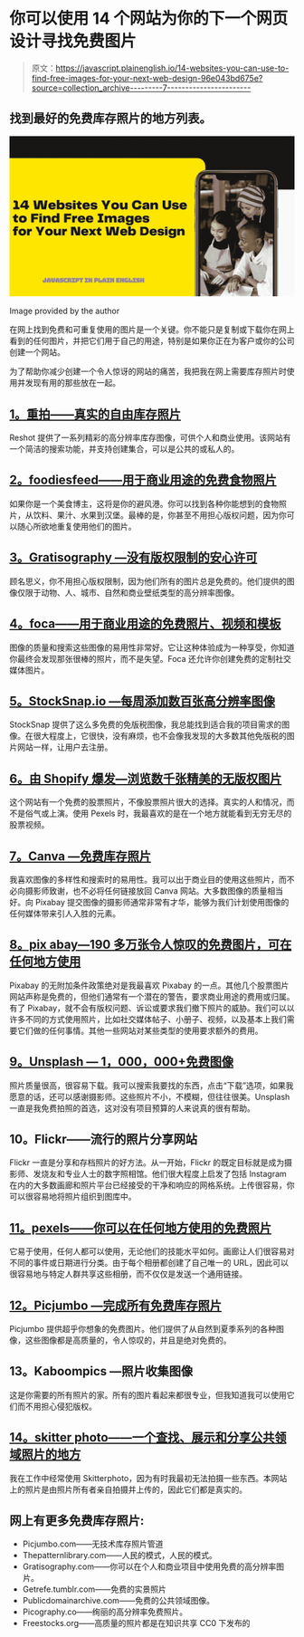 # 你可以使用 14 个网站为你的下一个网页设计寻找免费图片

> 原文：<https://javascript.plainenglish.io/14-websites-you-can-use-to-find-free-images-for-your-next-web-design-96e043bd675e?source=collection_archive---------7----------------------->

## 找到最好的免费库存照片的地方列表。

![](img/6de9ed58d8ec09f6a8f2513fd4e93f12.png)

Image provided by the author

在网上找到免费和可重复使用的图片是一个关键。你不能只是复制或下载你在网上看到的任何图片，并把它们用于自己的用途，特别是如果你正在为客户或你的公司创建一个网站。

为了帮助你减少创建一个令人惊讶的网站的痛苦，我把我在网上需要库存照片时使用并发现有用的那些放在一起。

## [1。重拍——真实的自由库存照片](https://www.reshot.com/)

Reshot 提供了一系列精彩的高分辨率库存图像，可供个人和商业使用。该网站有一个简洁的搜索功能，并支持创建集合，可以是公共的或私人的。

## [2。foodiesfeed——用于商业用途的免费食物照片](https://www.foodiesfeed.com/)

如果你是一个美食博主，这将是你的避风港。你可以找到各种你能想到的食物照片，从饮料、果汁、水果到汉堡。最棒的是，你甚至不用担心版权问题，因为你可以随心所欲地重复使用他们的图片。

## [3。Gratisography —没有版权限制的安心许可](https://gratisography.com/)

顾名思义，你不用担心版权限制，因为他们所有的图片总是免费的。他们提供的图像仅限于动物、人、城市、自然和商业壁纸类型的高分辨率图像。

## [4。foca——用于商业用途的免费照片、视频和模板](https://focastock.com/)

图像的质量和搜索这些图像的易用性非常好。它让这种体验成为一种享受，你知道你最终会发现那张很棒的照片，而不是失望。Foca 还允许你创建免费的定制社交媒体图片。

## [5。StockSnap.io —每周添加数百张高分辨率图像](https://stocksnap.io/)

StockSnap 提供了这么多免费的免版税图像，我总能找到适合我的项目需求的图像。在很大程度上，它很快，没有麻烦，也不会像我发现的大多数其他免版税的图片网站一样，让用户去注册。

## [6。由 Shopify 爆发—浏览数千张精美的无版权图片](https://burst.shopify.com/)

这个网站有一个免费的股票照片，不像股票照片很大的选择。真实的人和情况，而不是俗气或上演。使用 Pexels 时，我最喜欢的是在一个地方就能看到无穷无尽的股票视频。

## [7。Canva —免费库存照片](https://www.canva.com/photos/free/)

我喜欢图像的多样性和搜索时的易用性。我可以出于商业目的使用这些照片，而不必向摄影师致谢，也不必将任何链接放回 Canva 网站。大多数图像的质量相当好。向 Pixabay 提交图像的摄影师通常非常有才华，能够为我们计划使用图像的任何媒体带来引人入胜的元素。

## [8。pix abay—190 多万张令人惊叹的免费图片，可在任何地方使用](https://pixabay.com/)

Pixabay 的无附加条件政策绝对是我最喜欢 Pixabay 的一点。其他几个股票图片网站声称是免费的，但他们通常有一个潜在的警告，要求商业用途的费用或归属。有了 Pixabay，就不会有版权问题、诉讼或要求我们撤下照片的威胁。我们可以以许多不同的方式使用照片，比如社交媒体帖子、小册子、视频，以及基本上我们需要它们做的任何事情。其他一些网站对某些类型的使用要求额外的费用。

## [9。Unsplash — 1，000，000+免费图像](https://unsplash.com/)

照片质量很高，很容易下载。我可以搜索我要找的东西，点击“下载”选项，如果我愿意的话，还可以感谢摄影师。这些照片不小，不模糊，但往往很美。Unsplash 一直是我免费拍照的首选，这对没有项目预算的人来说真的很有帮助。

## 10。Flickr——流行的照片分享网站

Flickr 一直是分享和存档照片的好方法。从一开始，Flickr 的既定目标就是成为摄影师、发烧友和专业人士的数字照相馆。他们很大程度上启发了包括 Instagram 在内的大多数画廊和照片平台已经接受的干净和响应的网格系统。上传很容易，你可以很容易地将照片组织到图库中。

## [11。pexels——你可以在任何地方使用的免费照片](https://www.pexels.com/)

它易于使用，任何人都可以使用，无论他们的技能水平如何。画廊让人们很容易对不同的事件或日期进行分类。由于每个相册都创建了自己唯一的 URL，因此可以很容易地与特定人群共享这些相册，而不仅仅是发送一个通用链接。

## [12。Picjumbo —完成所有免费库存照片](https://picjumbo.com/)

Picjumbo 提供超乎你想象的免费图片。他们提供了从自然到夏季系列的各种图像，这些图像都是高质量的，令人惊叹的，并且是绝对免费的。

## 13。Kaboompics —照片收集图像

这是你需要的所有照片的家。所有的图片看起来都很专业，但我知道我可以使用它们而不用担心侵犯版权。

## [14。skitter photo——一个查找、展示和分享公共领域照片的地方](https://skitterphoto.com/)

我在工作中经常使用 Skitterphoto，因为有时我最初无法拍摄一些东西。本网站上的照片是由照片所有者亲自拍摄并上传的，因此它们都是真实的。

## 网上有更多免费库存照片:

*   Picjumbo.com——无技术库存照片管道
*   Thepatternlibrary.com——人民的模式，人民的模式。
*   Gratisography.com——你可以在个人和商业项目中使用免费的高分辨率图片。
*   Getrefe.tumblr.com——免费的实景照片
*   Publicdomainarchive.com——免费的公共领域图像。
*   Picography.co——绚丽的高分辨率免费照片。
*   Freestocks.org——高质量的照片都是在知识共享 CC0 下发布的